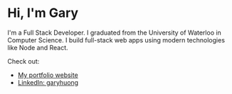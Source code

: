 # Hi, I'm Gary

I'm a Full Stack Developer.
I graduated from the University of Waterloo in Computer Science.
I build full-stack web apps using modern technologies like Node and React.

Check out:
- [My portfolio website](https://garyhuong.netlify.app)
- [LinkedIn: garyhuong](https://linkedin.com/in/garyhuong)

<!---
ghuong/ghuong is a ✨ special ✨ repository because its `README.md` (this file) appears on your GitHub profile.
You can click the Preview link to take a look at your changes.
--->
